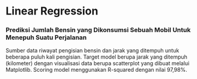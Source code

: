 # Linear Regression
### Prediksi Jumlah Bensin yang Dikonsumsi Sebuah Mobil Untuk Menepuh Suatu Perjalanan
Sumber data riwayat pengisian bensin dan jarak yang ditempuh untuk beberapa puluh kali pengisian.
Target model berupa jarak yang ditempuh (kilometer) dengan visualisasi data berupa scatterplot yang dibuat melalui Matplotlib. 
Scoring model menggunakan R-squared dengan nilai 97,98%.
